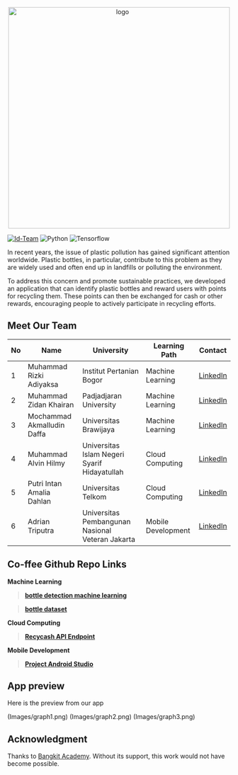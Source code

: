 <p align="center">
      <img width="500" alt="logo" src="Images\logo2.svg"/>
</p>

[![Id-Team](https://img.shields.io/badge/ID%20Team-C23-PC645-blue)](https://github.com/Recycash-bangkit-capstone)
![Python](https://img.shields.io/badge/python-v3.9.0+-success.svg)
![Tensorflow](https://img.shields.io/badge/tensorflow-v2.8.0+-success.svg)


In recent years, the issue of plastic pollution has gained significant attention worldwide. Plastic bottles, in particular, contribute to this problem as they are widely used and often end up in landfills or polluting the environment. 

To address this concern and promote sustainable practices, we developed an application that can identify plastic bottles and reward users with points for recycling them. These points can then be exchanged for cash or other rewards, encouraging people to actively participate in recycling efforts.

## Meet Our Team ## 
| No  | Name                      | University                                        | Learning Path      | Contact        |
|-----|---------------------------|---------------------------------------------------|--------------------|----------------|
| 1   | Muhammad Rizki Adiyaksa   | Institut Pertanian Bogor                          | Machine Learning   | [LinkedIn][2] |
| 2   | Muhammad Zidan Khairan    | Padjadjaran University                            | Machine Learning   | [LinkedIn][1] |
| 3   | Mochammad Akmalludin Daffa| Universitas Brawijaya                             | Machine Learning   | [LinkedIn][3] |
| 4   | Muhammad Alvin Hilmy      | Universitas Islam Negeri Syarif Hidayatullah      | Cloud Computing    | [LinkedIn][4] |
| 5   | Putri Intan Amalia Dahlan | Universitas Telkom                                | Cloud Computing    | [LinkedIn][5] |
| 6   | Adrian Triputra           | Universitas Pembangunan Nasional Veteran Jakarta  | Mobile Development | [LinkedIn][6] |

[1]:https://www.linkedin.com/in/muhammad-zidan-k-22bb31130/ 
[2]:https://www.linkedin.com/in/muhammad-rizki-adiyaksa-24a20314b/
[3]:https://www.linkedin.com/in/mochammad-akmalludin-daffa/
[4]:https://www.linkedin.com/in/muhammad-alvin-hilmy-a08b6b19a/
[5]:https://www.linkedin.com/in/putriintanamaliadahlan/
[6]:https://www.linkedin.com/in/adrian-triputra/


## Co-ffee Github Repo Links ##


**Machine Learning**
>**[bottle detection machine learning](https://drive.google.com/drive/folders/1TVg1BzpRtTIVtvP-G7rjYdTyn6QoRQMD)**

>**[bottle dataset](https://github.com/thezidan2001/bottle_dataset_capstone/raw/main/bottle_dataset.zip)**

**Cloud Computing**
>**[Recycash API Endpoint](https://github.com/alveen-art/Recycash-bangkit.git)**


**Mobile Development**

>**[Project Android Studio](https://github.com/adriantriputra/app-capstone.git)**

## App preview ##

Here is the preview from our app

(Images/graph1.png)    (Images/graph2.png)    (Images/graph3.png)

## Acknowledgment ##
Thanks to [Bangkit Academy](https://grow.google/intl/id_id/bangkit/). Without its support, this work would not have become possible.








